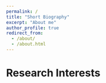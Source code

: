 ```yaml
---
permalink: /
title: "Short Biography"
excerpt: "About me"
author_profile: true
redirect_from: 
  - /about/
  - /about.html
---
```




Research Interests
======
